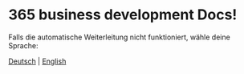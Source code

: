 # 365 business development Docs!

<script>
    var baseUrl = window.location.origin + '/';
    window.onload = function() {
        let currentUrl = window.location.href;
        if (currentUrl != currentUrl.toLowerCase()) {
            location.replace(currentUrl.toLowerCase());
        } else {
            // check if currentUrl ends with a slash and remove it if it does
            if (currentUrl.endsWith('/')) {
                location.replace(currentUrl.slice(0, -1).toLowerCase());
            } else {
                var languages = {
                    "de": "/de-de/404.html",
                    "en": "/en-us/404.html"
                };

                // get browser language
                var userLang = navigator.language || navigator.userLanguage;
                userLang = userLang.split('-')[0]; // "de-DE" -> "de"

                // if language is known, redirect
                if (languages[userLang]) {
                    window.location.href = languages[userLang];
                } else {
                    // If not, default to English
                    window.location.href = "/en-us/404.html";
                }
            }
        }
    };
</script>
<noscript>
Falls die automatische Weiterleitung nicht funktioniert, wähle deine Sprache:

<a href="/de-de/404.html">Deutsch</a> | <a href="/en-us/404.html">English</a>
</noscript>